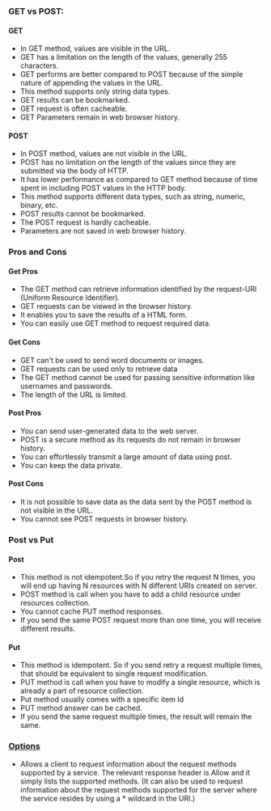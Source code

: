 ### GET vs POST:
#### GET
- In GET method, values are visible in the URL.
- GET has a limitation on the length of the values, generally 255 characters.
- GET performs are better compared to POST because of the simple nature of appending the values in the URL.
- This method supports only string data types.
- GET results can be bookmarked.
- GET request is often cacheable.
- GET Parameters remain in web browser history.

#### POST
- In POST method, values are not visible in the URL.
- POST has no limitation on the length of the values since they are submitted via the body of HTTP.
- It has lower performance as compared to GET method because of time spent in including POST values in the HTTP body.
- This method supports different data types, such as string, numeric, binary, etc.
- POST results cannot be bookmarked.
- The POST request is hardly cacheable.
- Parameters are not saved in web browser history.

### Pros and Cons
#### Get Pros
- The GET method can retrieve information identified by the request-URl (Uniform Resource Identifier).
-  GET requests can be viewed in the browser history.
-  It enables you to save the results of a HTML form.
-  You can easily use GET method to request required data.
#### Get Cons
- GET can't be used to send word documents or images.
-  GET requests can be used only to retrieve data
-  The GET method cannot be used for passing sensitive information like usernames and passwords.
-  The length of the URL is limited.
#### Post Pros
-  You can send user-generated data to the web server.
- POST is a secure method as its requests do not remain in browser history.
- You can effortlessly transmit a large amount of data using post.
- You can keep the data private.
#### Post Cons
-   It is not possible to save data as the data sent by the POST method is not visible in the URL.
-   You cannot see POST requests in browser history.

### Post vs Put
#### Post 
- This method is not idempotent.So if you retry the request N times, you will end up having N resources with N different URIs created on server.
- POST method is call when you have to add a child resource under resources collection.
- You cannot cache PUT method responses.
- If you send the same POST request more than one time, you will receive different results.
#### Put
- This method is idempotent. So if you send retry a request multiple times, that should be equivalent to single request modification.
- PUT method is call when you have to modify a single resource, which is already a part of resource collection.
- Put method usually comes with a specific item Id
- PUT method answer can be cached.
- If you send the same request multiple times, the result will remain the same.

### [Options](https://www.toptal.com/web/interview-questions)
-  Allows a client to request information about the request methods supported by a service. The relevant response header is Allow and it simply lists the supported methods. (It can also be used to request information about the request methods supported for the server where the service resides by using a * wildcard in the URI.)





















<!--stackedit_data:
eyJoaXN0b3J5IjpbMTU2MjMzNTIzOCwxMjg0NTEzNjU5XX0=
-->